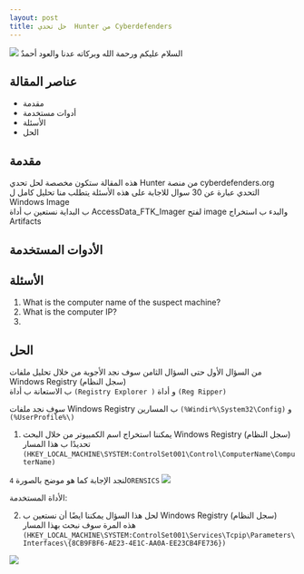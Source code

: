 ```yaml
--- 
layout: post
title: حل تحدي  Hunter من Cyberdefenders 
---
```


![](https://isolutions.com.ua/wp-content/uploads/2020/04/DigitalForensics.png)
السلام عليكم ورحمة الله وبركاته 
عدنا والعود أحمدٌ 


## عناصر المقالة 

- مقدمة 
- أدوات مستخدمة 
- الأسئلة 
- الحل 


## مقدمة 

هذه المقالة ستكون مخصصة لحل تحدي  Hunter من منصة cyberdefenders.org 
التحدي عبارة عن 30 سوال للاجابة على هذه الأسئلة يتطلب منا تحليل كامل ل Windows Image  
ب البداية نستعين ب أداة AccessData_FTK_Imager لفتح image  والبدء ب استخراج Artifacts 

## الأدوات المستخدمة 

## الأسئلة 
1. What is the computer name of the suspect machine?	 
2. What is the computer IP?
3. 



## الحل 

من السؤال الأول حتى السؤال الثامن سوف نجد الأجوبة من خلال  تحليل ملفات Windows Registry (سجل النظام)  
ب الاستعانة ب أداة  `(Registry Explorer )` و أداة `(Reg Ripper)`

سوف نجد ملفات Windows Registry ب المسارين 
`(%Windir%\System32\Config)` و `(%UserProfile%\)`

1. يمكننا استخراج اسم الكمبيوتر من خلال  البحث Windows Registry (سجل النظام) 
تحديدًا ب هذا المسار   
`(HKEY_LOCAL_MACHINE\SYSTEM:ControlSet001\Control\ComputerName\ComputerName)`

لنجد الإجابة كما هو موضح بالصورة  `4ORENSICS`
![](https://i.ibb.co/hWLn0B8/q1.png)

الأداة المستخدمة: 


2.  لحل هذا السؤال يمكننا ايضًا أن نستعين ب Windows Registry (سجل النظام)  
هذه المرة سوف نبحث بهذا المسار 
`(HKEY_LOCAL_MACHINE\SYSTEM:ControlSet001\Services\Tcpip\Parameters\Interfaces\{8CB9FBF6-AE23-4E1C-AA0A-EE23CB4FE736})`


![](https://i.ibb.co/PW0wVgk/Q2.png)



